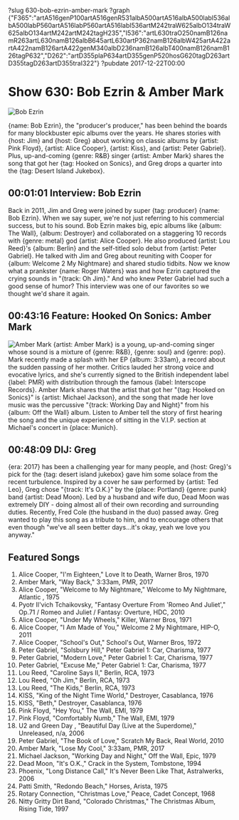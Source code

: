 ?slug 630-bob-ezrin-amber-mark
?graph {"F365":"artA516genP100artA516genR531albA500artA516albA500labI536albA500labP560artA516labP560artA516labI536artM242traW625albO134traW625albO134artM242artM242tagH235","I536":"artL630traO250namB126namR263artL630namB126albB645artL630artP362namB126albW425artA422artA422namB126artA422genM340albD236namB126albT400namB126namB126tagP632","D262":"artD355plaP634artD355genP520hosG620tagD263artD355tagD263artD355traI322"}
?pubdate 2017-12-22T00:00

# Show 630: Bob Ezrin & Amber Mark 

![Bob Ezrin](//static.soundopinions.org/christmas/bobezrin_web.jpg)

{name: Bob Ezrin}, the "producer's producer," has been behind the boards for many blockbuster epic albums over the years. He shares stories with {host: Jim} and {host: Greg} about working on classic albums by {artist: Pink Floyd}, {artist: Alice Cooper}, {artist: Kiss}, and {artist: Peter Gabriel}. Plus, up-and-coming {genre: R&B} singer {artist: Amber Mark} shares the song that got her {tag: Hooked on Sonics}, and Greg drops a quarter into the {tag: Desert Island Jukebox}.



## 00:01:01 Interview: Bob Ezrin
Back in 2011, Jim and Greg were joined by super {tag: producer} {name: Bob Ezrin}. When we say super, we're not just referring to his commercial success, but to his sound. Bob Ezrin makes big, epic albums like {album: The Wall}, {album: Destroyer} and collaborated on a staggering 10 records with {genre: metal} god {artist: Alice Cooper}. He also produced {artist:  Lou Reed}'s {album: Berlin} and the self-titled solo debut from {artist: Peter Gabriel}. He talked with Jim and Greg about reuniting with Cooper for {album: Welcome 2 My Nightmare} and shared studio tidbits. Now we know what a prankster {name: Roger Waters} was and how Ezrin captured the crying sounds in "{track: Oh Jim}." And who knew Peter Gabriel had such a good sense of humor? 
This interview was one of our favorites so we thought we'd share it again.  


## 00:43:16 Feature: Hooked On Sonics: Amber Mark
![Amber Mark](//static.soundopinions.org/images/2017/amber_mark.jpg)
{artist: Amber Mark} is a young, up-and-coming singer whose sound is a mixture of {genre: R&B}, {genre: soul} and {genre: pop}. Mark recently made a splash with her EP {album: 3:33am}, a record about the sudden passing of her mother. Critics lauded her strong voice and evocative lyrics, and she's currently signed to the British independent label {label: PMR} with distribution through the famous {label: Interscope Records}. Amber Mark shares that the artist that got her "{tag: Hooked on Sonics}" is {artist: Michael Jackson}, and the song that made her love music was the percussive "{track: Working Day and Night}" from his {album: Off the Wall} album. Listen to Amber tell the story of first hearing the song and the unique experience of sitting in the V.I.P. section at Michael's concert in {place: Munich}.


## 00:48:09 DIJ: Greg
{era: 2017} has been a challenging year for many people, and {host:  Greg}'s pick for the {tag: desert island jukebox} gave him some solace from the recent turbulence. Inspired by a cover he saw performed by {artist: Ted Leo}, Greg chose "{track: It's O.K.}" by the {place: Portland} {genre: punk} band {artist: Dead Moon}. Led by a husband and wife duo, Dead Moon was extremely DIY - doing almost all of their own recording and surrounding duties. Recently, Fred Cole (the husband in the duo) passed away. Greg wanted to play this song as a tribute to him, and to encourage others that even though "we've all seen better days…it's okay, yeah we love you anyway."



## Featured Songs


1. Alice Cooper, "I'm Eighteen," Love It to Death, Warner Bros, 1970
1. Amber Mark, "Way Back," 3:33am, PMR, 2017
1. Alice Cooper, "Welcome to My Nightmare," Welcome to My Nightmare, Atlantic , 1975
1. Pyotr Il'vich Tchaikovsky, "Fantasy Overture From 'Romeo And Juliet'," Op.71 / Romeo and Juliet / Fantasy: Overture, HDC, 2010
1. Alice Cooper, "Under My Wheels," Killer, Warner Bros, 1971
1. Alice Cooper, "I Am Made of You," Welcome 2 My Nightmare, HIP-O, 2011
1. Alice Cooper, "School's Out," School's Out, Warner Bros, 1972
1. Peter Gabriel, "Solsbury Hill," Peter Gabriel 1: Car, Charisma, 1977
1. Peter Gabriel, "Modern Love," Peter Gabriel 1: Car, Charisma, 1977
1. Peter Gabriel, "Excuse Me," Peter Gabriel 1: Car, Charisma, 1977
1. Lou Reed, "Caroline Says II," Berlin, RCA, 1973
1. Lou Reed, "Oh Jim," Berlin, RCA, 1973
1. Lou Reed, "The Kids," Berlin, RCA, 1973
1. KISS, "King of the Night Time World," Destroyer, Casablanca, 1976
1. KISS, "Beth," Destroyer, Casablanca, 1976
1. Pink Floyd, "Hey You," The Wall, EMI, 1979
1. Pink Floyd, "Comfortably Numb," The Wall, EMI, 1979
1. U2 and Green Day , "Beautiful Day (Live at the Superdome)," Unreleased, n/a, 2006
1. Peter Gabriel, "The Book of Love," Scratch My Back, Real World, 2010
1. Amber Mark, "Lose My Cool," 3:33am, PMR, 2017
1. Michael Jackson, "Working Day and Night," Off the Wall, Epic, 1979
1. Dead Moon, "It's O.K.," Crack in the System, Tombstone, 1994
1. Phoenix, "Long Distance Call," It's Never Been Like That, Astralwerks, 2006
1. Patti Smith, "Redondo Beach," Horses, Arista, 1975
1. Rotary Connection, "Christmas Love," Peace, Cadet Concept, 1968
1. Nitty Gritty Dirt Band, "Colorado Christmas," The Christmas Album, Rising Tide, 1997